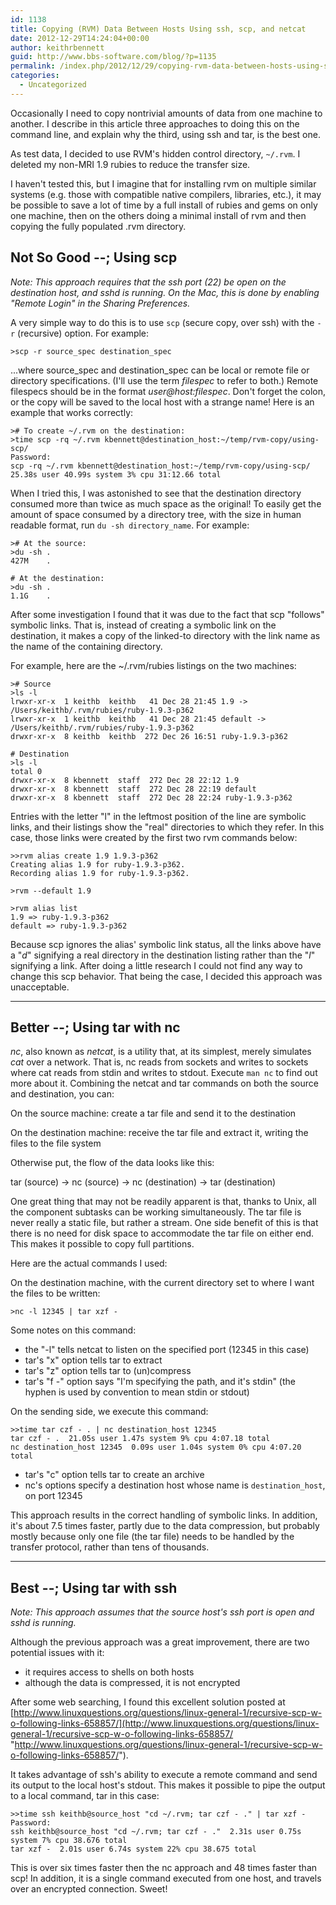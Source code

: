 ```yaml
---
id: 1138
title: Copying (RVM) Data Between Hosts Using ssh, scp, and netcat
date: 2012-12-29T14:24:04+00:00
author: keithrbennett
guid: http://www.bbs-software.com/blog/?p=1135
permalink: /index.php/2012/12/29/copying-rvm-data-between-hosts-using-ssh-scp-and-netcat/
categories:
  - Uncategorized
---
```

Occasionally I need to copy nontrivial amounts of data from one machine to another. I describe in this article three approaches to doing this on the command line, and explain why the third, using ssh and tar, is the best one.

As test data, I decided to use RVM's hidden control directory, `~/.rvm`. I deleted my non-MRI 1.9 rubies to reduce the transfer size.

I haven't tested this, but I imagine that for installing rvm on multiple similar systems (e.g. those with compatible native compilers, libraries, etc.), it may be possible to save a lot of time by a full install of rubies and gems on only one machine, then on the others doing a minimal install of rvm and then copying the fully populated .rvm directory.

## Not So Good --; Using scp

_Note: This approach requires that the ssh port (22) be open on the destination host, and sshd is running. On the Mac, this is done by enabling "Remote Login" in the Sharing Preferences._ 

A very simple way to do this is to use `scp` (secure copy, over ssh) with the `-r` (recursive) option. For example:

```
>scp -r source_spec destination_spec
```

...where source\_spec and destination\_spec can be local or remote file or directory specifications. (I'll use the term _filespec_ to refer to both.) Remote filespecs should be in the format _user@host:filespec_. Don't forget the colon, or the copy will be saved to the local host with a strange name! Here is an example that works correctly:

```
># To create ~/.rvm on the destination:
>time scp -rq ~/.rvm kbennett@destination_host:~/temp/rvm-copy/using-scp/
Password:
scp -rq ~/.rvm kbennett@destination_host:~/temp/rvm-copy/using-scp/  25.38s user 40.99s system 3% cpu 31:12.66 total
```

When I tried this, I was astonished to see that the destination directory consumed more than twice as much space as the original! To easily get the amount of space consumed by a directory tree, with the size in human readable format, run `du -sh directory_name`. For example:

```
># At the source:
>du -sh .
427M    .

# At the destination:
>du -sh .
1.1G    .
```

After some investigation I found that it was due to the fact that scp "follows" symbolic links. That is, instead of creating a symbolic link on the destination, it makes a copy of the linked-to directory with the link name as the name of the containing directory.

For example, here are the ~/.rvm/rubies listings on the two machines:

```
># Source
>ls -l
lrwxr-xr-x  1 keithb  keithb   41 Dec 28 21:45 1.9 -> /Users/keithb/.rvm/rubies/ruby-1.9.3-p362
lrwxr-xr-x  1 keithb  keithb   41 Dec 28 21:45 default -> /Users/keithb/.rvm/rubies/ruby-1.9.3-p362
drwxr-xr-x  8 keithb  keithb  272 Dec 26 16:51 ruby-1.9.3-p362

# Destination
>ls -l
total 0
drwxr-xr-x  8 kbennett  staff  272 Dec 28 22:12 1.9
drwxr-xr-x  8 kbennett  staff  272 Dec 28 22:19 default
drwxr-xr-x  8 kbennett  staff  272 Dec 28 22:24 ruby-1.9.3-p362
```

Entries with the letter "l" in the leftmost position of the line are symbolic links, and their listings show the "real" directories to which they refer. In this case, those links were created by the first two rvm commands below:

```
>>rvm alias create 1.9 1.9.3-p362
Creating alias 1.9 for ruby-1.9.3-p362.
Recording alias 1.9 for ruby-1.9.3-p362.

>rvm --default 1.9              

>rvm alias list
1.9 => ruby-1.9.3-p362
default => ruby-1.9.3-p362
```

Because scp ignores the alias' symbolic link status, all the links above have a "_d_" signifying a real directory in the destination listing rather than the "_l_" signifying a link. After doing a little research I could not find any way to change this scp behavior. That being the case, I decided this approach was unacceptable.

* * *

## Better --; Using tar with nc

_nc_, also known as _netcat_, is a utility that, at its simplest, merely simulates _cat_ over a network. That is, nc reads from sockets and writes to sockets where cat reads from stdin and writes to stdout. Execute `man nc` to find out more about it. Combining the netcat and tar commands on both the source and destination, you can:

On the source machine: create a tar file and send it to the destination
  
On the destination machine: receive the tar file and extract it, writing the files to the file system

Otherwise put, the flow of the data looks like this:

tar (source) -> nc (source) -> nc (destination) -> tar (destination)

One great thing that may not be readily apparent is that, thanks to Unix, all the component subtasks can be working simultaneously. The tar file is never really a static file, but rather a stream. One side benefit of this is that there is no need for disk space to accommodate the tar file on either end. This makes it possible to copy full partitions.

Here are the actual commands I used:

On the destination machine, with the current directory set to where I want the files to be written:

```
>nc -l 12345 | tar xzf -
```

Some notes on this command:

  * the "-l" tells netcat to listen on the specified port (12345 in this case)
  * tar's "x" option tells tar to extract
  * tar's "z" option tells tar to (un)compress
  * tar's "f -" option says "I'm specifying the path, and it's stdin" (the hyphen is used by convention to mean stdin or stdout)

On the sending side, we execute this command:

```
>>time tar czf - . | nc destination_host 12345
tar czf - .  21.05s user 1.47s system 9% cpu 4:07.18 total
nc destination_host 12345  0.09s user 1.04s system 0% cpu 4:07.20 total
```

  * tar's "c" option tells tar to create an archive
  * nc's options specify a destination host whose name is `destination_host`, on port 12345

This approach results in the correct handling of symbolic links. In addition, it's about 7.5 times faster, partly due to the data compression, but probably mostly because only one file (the tar file) needs to be handled by the transfer protocol, rather than tens of thousands.

* * *

## Best --; Using tar with ssh

_Note: This approach assumes that the source host's ssh port is open and sshd is running._ 
  
Although the previous approach was a great improvement, there are two potential issues with it:

  * it requires access to shells on both hosts
  * although the data is compressed, it is not encrypted

After some web searching, I found this excellent solution posted at [http://www.linuxquestions.org/questions/linux-general-1/recursive-scp-w-o-following-links-658857/](http://www.linuxquestions.org/questions/linux-general-1/recursive-scp-w-o-following-links-658857/ "http://www.linuxquestions.org/questions/linux-general-1/recursive-scp-w-o-following-links-658857/").

It takes advantage of ssh's ability to execute a remote command and send its output to the local host's stdout. This makes it possible to pipe the output to a local command, tar in this case:

```
>>time ssh keithb@source_host "cd ~/.rvm; tar czf - ." | tar xzf -
Password:
ssh keithb@source_host "cd ~/.rvm; tar czf - ."  2.31s user 0.75s system 7% cpu 38.676 total
tar xzf -  2.01s user 6.74s system 22% cpu 38.675 total
```

This is over six times faster then the nc approach and 48 times faster than scp! In addition, it is a single command executed from one host, and travels over an encrypted connection. Sweet!
